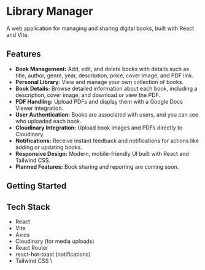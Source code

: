 # Library Manager

A web application for managing and sharing digital books, built with React and Vite.

## Features

- **Book Management:** Add, edit, and delete books with details such as title, author, genre, year, description, price, cover image, and PDF link.
- **Personal Library:** View and manage your own collection of books.
- **Book Details:** Browse detailed information about each book, including a description, cover image, and download or view the PDF.
- **PDF Handling:** Upload PDFs and display them with a Google Docs Viewer integration.
- **User Authentication:** Books are associated with users, and you can see who uploaded each book.
- **Cloudinary Integration:** Upload book images and PDFs directly to Cloudinary.
- **Notifications:** Receive instant feedback and notifications for actions like adding or updating books.
- **Responsive Design:** Modern, mobile-friendly UI built with React and Tailwind CSS.
- **Planned Features:** Book sharing and reporting are coming soon.

## Getting Started


## Tech Stack

- React
- Vite
- Axios
- Cloudinary (for media uploads)
- React Router
- react-hot-toast (notifications)
- Tailwind CSS
\
